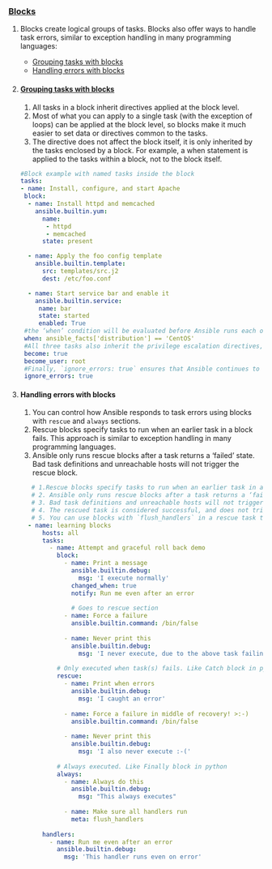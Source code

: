 ### [Blocks](https://docs.ansible.com/ansible/latest/playbook_guide/playbooks_blocks.html#blocks "Permalink to this heading")

1. Blocks create logical groups of tasks. Blocks also offer ways to handle task errors, similar to exception handling in many programming languages:
    - [Grouping tasks with blocks](https://docs.ansible.com/ansible/latest/playbook_guide/playbooks_blocks.html#grouping-tasks-with-blocks)
    - [Handling errors with blocks](https://docs.ansible.com/ansible/latest/playbook_guide/playbooks_blocks.html#handling-errors-with-blocks)

2. #### [Grouping tasks with blocks](https://docs.ansible.com/ansible/latest/playbook_guide/playbooks_blocks.html#id6)
    1. All tasks in a block inherit directives applied at the block level. 
    2. Most of what you can apply to a single task (with the exception of loops) can be applied at the block level, so blocks make it much easier to set data or directives common to the tasks. 
    3. The directive does not affect the block itself, it is only inherited by the tasks enclosed by a block. For example, a when statement is applied to the tasks within a block, not to the block itself.
    ```yaml
   #Block example with named tasks inside the block
   tasks:
   - name: Install, configure, and start Apache
     block:       
      - name: Install httpd and memcached
        ansible.builtin.yum:
          name:
           - httpd
           - memcached
          state: present

      - name: Apply the foo config template
        ansible.builtin.template:
          src: templates/src.j2
          dest: /etc/foo.conf

      - name: Start service bar and enable it
        ansible.builtin.service:
         name: bar
         state: started
         enabled: True
     #the ‘when’ condition will be evaluated before Ansible runs each of the three tasks in the block.
     when: ansible_facts['distribution'] == 'CentOS'
     #All three tasks also inherit the privilege escalation directives, running as the root user. 
     become: true
     become_user: root
     #Finally, `ignore_errors: true` ensures that Ansible continues to execute the playbook even if some of the tasks fail.
     ignore_errors: true
    ```

3. #### Handling errors with blocks
    1. You can control how Ansible responds to task errors using blocks with `rescue` and `always` sections.
    2. Rescue blocks specify tasks to run when an earlier task in a block fails. This approach is similar to exception handling in many programming languages. 
    3. Ansible only runs rescue blocks after a task returns a ‘failed’ state. Bad task definitions and unreachable hosts will not trigger the rescue block.
    ```yaml   
       # 1.Rescue blocks specify tasks to run when an earlier task in a block fails.
       # 2. Ansible only runs rescue blocks after a task returns a ‘failed’ state.
       # 3. Bad task definitions and unreachable hosts will not trigger the rescue block.  name: learning blocks
       # 4. The rescued task is considered successful, and does not trigger `max_fail_percentage` or `any_errors_fatal` configurations. However, Ansible still reports a failure in the playbook statistics.
       # 5. You can use blocks with `flush_handlers` in a rescue task to ensure that all handlers run even if an error occurs
      - name: learning blocks
          hosts: all
          tasks:
            - name: Attempt and graceful roll back demo
              block:
                - name: Print a message
                  ansible.builtin.debug:
                    msg: 'I execute normally'
                  changed_when: true
                  notify: Run me even after an error
                  
                  # Goes to rescue section
                - name: Force a failure
                  ansible.builtin.command: /bin/false
                  
                - name: Never print this
                  ansible.builtin.debug:
                    msg: 'I never execute, due to the above task failing, :-('
                    
              # Only executed when task(s) fails. Like Catch block in python
              rescue:
                - name: Print when errors
                  ansible.builtin.debug:
                    msg: 'I caught an error'
                    
                - name: Force a failure in middle of recovery! >:-)
                  ansible.builtin.command: /bin/false
                  
                - name: Never print this
                  ansible.builtin.debug:
                    msg: 'I also never execute :-('
                    
              # Always executed. Like Finally block in python
              always:
                - name: Always do this
                  ansible.builtin.debug:
                    msg: "This always executes"
                    
                - name: Make sure all handlers run
                  meta: flush_handlers
                  
          handlers:
            - name: Run me even after an error
              ansible.builtin.debug:
                msg: 'This handler runs even on error'
    ```